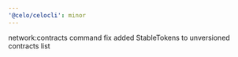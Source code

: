 ```yaml
---
'@celo/celocli': minor
---
```


network:contracts command fix added StableTokens to unversioned contracts list
